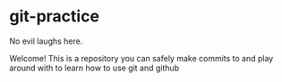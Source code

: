 # git-practice

No evil laughs here.

Welcome! This is a repository you can safely make commits to and play around with to learn how to use git and github
